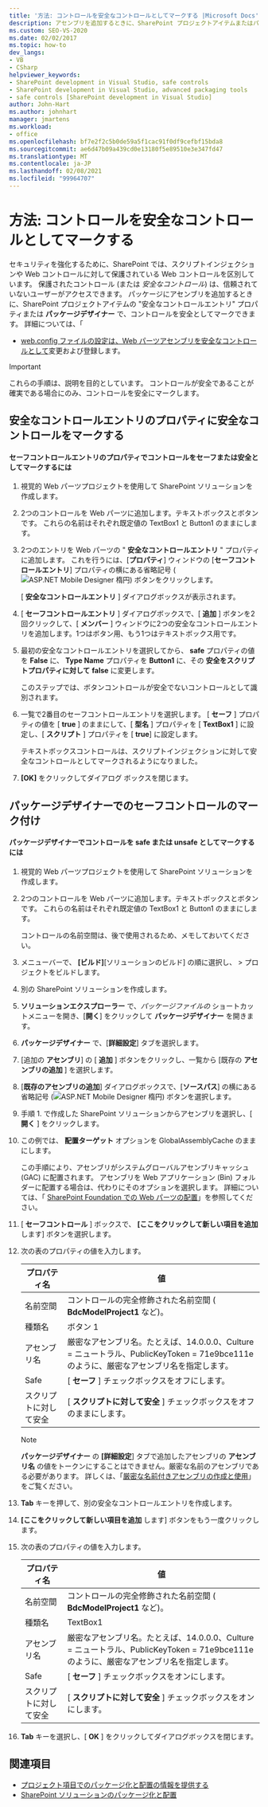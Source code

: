 ```yaml
---
title: '方法: コントロールを安全なコントロールとしてマークする |Microsoft Docs'
description: アセンブリを追加するときに、SharePoint プロジェクトアイテムまたはパッケージデザイナーで、コントロールを安全なコントロールとしてマークします。
ms.custom: SEO-VS-2020
ms.date: 02/02/2017
ms.topic: how-to
dev_langs:
- VB
- CSharp
helpviewer_keywords:
- SharePoint development in Visual Studio, safe controls
- SharePoint development in Visual Studio, advanced packaging tools
- safe controls [SharePoint development in Visual Studio]
author: John-Hart
ms.author: johnhart
manager: jmartens
ms.workload:
- office
ms.openlocfilehash: bf7e2f2c5b0de59a5f1cac91f0df9cefbf15bda8
ms.sourcegitcommit: ae6d47b09a439cd0e13180f5e89510e3e347fd47
ms.translationtype: MT
ms.contentlocale: ja-JP
ms.lasthandoff: 02/08/2021
ms.locfileid: "99964707"
---
```

# <a name="how-to-mark-controls-as-safe-controls"></a>方法: コントロールを安全なコントロールとしてマークする
  セキュリティを強化するために、SharePoint では、スクリプトインジェクションや Web コントロールに対して保護されている Web コントロールを区別しています。 保護されたコントロール (または *安全なコントロール*) は、信頼されていないユーザーがアクセスできます。 パッケージにアセンブリを追加するときに、SharePoint プロジェクトアイテムの "安全なコントロールエントリ" プロパティまたは **パッケージデザイナー** で、コントロールを安全としてマークできます。 詳細については、「

- [web.config ファイルの設定](/previous-versions/office/developer/sharepoint-2007/bb802890(v=office.12))[は、Web パーツアセンブリを安全なコントロールとして](/previous-versions/office/developer/sharepoint2003/dd587360(v=office.11))変更および登録します。

> [!IMPORTANT]
> これらの手順は、説明を目的としています。 コントロールが安全であることが確実である場合にのみ、コントロールを安全にマークします。

## <a name="marking-safe-controls-in-the-safe-control-entries-property"></a>安全なコントロールエントリのプロパティに安全なコントロールをマークする

#### <a name="to-mark-controls-as-safe-or-unsafe-in-the-safe-control-entries-property"></a>セーフコントロールエントリのプロパティでコントロールをセーフまたは安全としてマークするには

1. 視覚的 Web パーツプロジェクトを使用して SharePoint ソリューションを作成します。

2. 2つのコントロールを Web パーツに追加します。テキストボックスとボタンです。 これらの名前はそれぞれ既定値の TextBox1 と Button1 のままにします。

3. 2つのエントリを Web パーツの " **安全なコントロールエントリ** " プロパティに追加します。 これを行うには、[**プロパティ**] ウィンドウの [**セーフコントロールエントリ**] プロパティの横にある省略記号 (![ASP.NET Mobile Designer 楕円](../sharepoint/media/mwellipsis.gif "ASP.NET モバイル デザイナー楕円")) ボタンをクリックします。

     [ **安全なコントロールエントリ** ] ダイアログボックスが表示されます。

4. [ **セーフコントロールエントリ** ] ダイアログボックスで、[ **追加** ] ボタンを2回クリックして、[ **メンバー** ] ウィンドウに2つの安全なコントロールエントリを追加します。1つはボタン用、もう1つはテキストボックス用です。

5. 最初の安全なコントロールエントリを選択してから、 **safe** プロパティの値を **False** に、 **Type Name** プロパティを **Button1** に、その **安全をスクリプトプロパティに対して** **false** に変更します。

     このステップでは、ボタンコントロールが安全でないコントロールとして識別されます。

6. 一覧で2番目のセーフコントロールエントリを選択します。 [ **セーフ** ] プロパティの値を [ **true** ] のままにして、[ **型名** ] プロパティを [ **TextBox1** ] に設定し、[ **スクリプト** ] プロパティを [ **true**] に設定します。

     テキストボックスコントロールは、スクリプトインジェクションに対して安全なコントロールとしてマークされるようになりました。

7. **[OK]** をクリックしてダイアログ ボックスを閉じます。

## <a name="marking-safe-controls-in-the-package-designer"></a>パッケージデザイナーでのセーフコントロールのマーク付け

#### <a name="to-mark-controls-as-safe-or-unsafe-in-the-package-designer"></a>パッケージデザイナーでコントロールを safe または unsafe としてマークするには

1. 視覚的 Web パーツプロジェクトを使用して SharePoint ソリューションを作成します。

2. 2つのコントロールを Web パーツに追加します。テキストボックスとボタンです。 これらの名前はそれぞれ既定値の TextBox1 と Button1 のままにします。

     コントロールの名前空間は、後で使用されるため、メモしておいてください。

3. メニューバーで、 **[ビルド]**[ソリューションのビルド] の順に選択し、  >  プロジェクトをビルドします。

4. 別の SharePoint ソリューションを作成します。

5. **ソリューションエクスプローラー** で、*パッケージファイルの* ショートカットメニューを開き、[**開く**] をクリックして **パッケージデザイナー** を開きます。

6. **パッケージデザイナー** で、[**詳細設定**] タブを選択します。

7. [追加の **アセンブリ**] の [ **追加** ] ボタンをクリックし、一覧から [既存の **アセンブリの追加** ] を選択します。

8. [**既存のアセンブリの追加**] ダイアログボックスで、[**ソースパス**] の横にある省略記号 (![ASP.NET Mobile Designer 楕円](../sharepoint/media/mwellipsis.gif "ASP.NET モバイル デザイナー楕円")) ボタンを選択します。

9. 手順 1. で作成した SharePoint ソリューションからアセンブリを選択し、[ **開く** ] をクリックします。

10. この例では、 **配置ターゲット** オプションを GlobalAssemblyCache のままにします。

     この手順により、アセンブリがシステムグローバルアセンブリキャッシュ (GAC) に配置されます。 アセンブリを Web アプリケーション (Bin) フォルダーに配置する場合は、代わりにそのオプションを選択します。 詳細については、「 [SharePoint Foundation での Web パーツの配置](/previous-versions/office/developer/sharepoint-2010/cc768621(v=office.14))」を参照してください。

11. [ **セーフコントロール** ] ボックスで、 **[ここをクリックして新しい項目を追加** します] ボタンを選択します。

12. 次の表のプロパティの値を入力します。

    |プロパティ名|値|
    |-------------------|-----------|
    |名前空間|コントロールの完全修飾された名前空間 ( **BdcModelProject1** など)。|
    |種類名|ボタン 1|
    |アセンブリ名|厳密なアセンブリ名。たとえば、14.0.0.0、Culture = ニュートラル、PublicKeyToken = 71e9bce111eのように、厳密なアセンブリ名を指定します。|
    |Safe|[ **セーフ** ] チェックボックスをオフにします。|
    |スクリプトに対して安全|[ **スクリプトに対して安全** ] チェックボックスをオフのままにします。|

    > [!NOTE]
    > **パッケージデザイナー** の **[詳細設定**] タブで追加したアセンブリの **アセンブリ名** の値をトークンにすることはできません。厳密な名前のアセンブリである必要があります。 詳しくは、「[厳密な名前付きアセンブリの作成と使用](/previous-versions/dotnet/netframework-4.0/xwb8f617(v=vs.100))」をご覧ください。

13. **Tab** キーを押して、別の安全なコントロールエントリを作成します。

14. **[ここをクリックして新しい項目を追加** します] ボタンをもう一度クリックします。

15. 次の表のプロパティの値を入力します。

    |プロパティ名|値|
    |-------------------|-----------|
    |名前空間|コントロールの完全修飾された名前空間 ( **BdcModelProject1** など)。|
    |種類名|TextBox1|
    |アセンブリ名|厳密なアセンブリ名。たとえば、14.0.0.0、Culture = ニュートラル、PublicKeyToken = 71e9bce111eのように、厳密なアセンブリ名を指定します。|
    |Safe|[ **セーフ** ] チェックボックスをオンにします。|
    |スクリプトに対して安全|[ **スクリプトに対して安全** ] チェックボックスをオンにします。|

16. **Tab** キーを選択し、[ **OK** ] をクリックしてダイアログボックスを閉じます。

## <a name="see-also"></a>関連項目
- [プロジェクト項目でのパッケージ化と配置の情報を提供する](../sharepoint/providing-packaging-and-deployment-information-in-project-items.md)
- [SharePoint ソリューションのパッケージ化と配置](../sharepoint/packaging-and-deploying-sharepoint-solutions.md)
